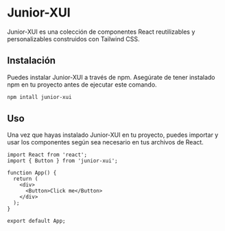 # Junior-XUI

Junior-XUI es una colección de componentes React reutilizables y personalizables construidos con Tailwind CSS.

## Instalación

Puedes instalar Junior-XUI a través de npm. Asegúrate de tener instalado npm en tu proyecto antes de ejecutar este comando.

```bash
npm intall junior-xui
```

## Uso
Una vez que hayas instalado Junior-XUI en tu proyecto, puedes importar y usar los componentes según sea necesario en tus archivos de React.

```
import React from 'react';
import { Button } from 'junior-xui';

function App() {
  return (
    <div>
      <Button>Click me</Button>
    </div>
  );
}

export default App;
```
